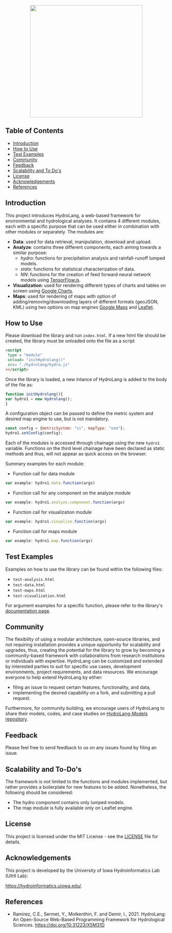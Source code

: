 <p align="center">
    <img width="350" src = https://github.com/uihilab/HydroLang/blob/master/test-cases/images/logo.png>
 </p>

## Table of Contents
* [Introduction](https://github.com/uihilab/HydroLang#Introduction)
* [How to Use](https://github.com/uihilab/HydroLang#How-to-Use)
* [Test Examples](https://github.com/uihilab/HydroLang#Test-Examples)
* [Community](https://github.com/uihilab/HydroLang#Community)
* [Feedback](https://github.com/uihilab/HydroLang#Feedback)
* [Scalability and To Do's](https://github.com/uihilab/HydroLang#Scalability-and-To-Dos)
* [License](https://github.com/uihilab/HydroLang#License)
* [Acknowledgements](https://github.com/uihilab/HydroLang#Acknowledgements)
* [References](#references)

## Introduction
This project introduces HydroLang, a web-based framework for environmental and hydrological analyses. It contains 4 different modules, each with a specific purpose that can be used either in combination with other modules or separately. The modules are:
* **Data**: used for data retrieval, manipulation, download and upload.
* **Analyze**: contains three different components, each aiming towards a similar purpose:
    - *hydro*: functions for precipitation analysis and rainfall-runoff lumped models.
    - *stats*: functions for statistical characterization of data.
    - *NN*: functions for the creation of feed forward neural network models using [TensorFlow.js](https://www.tensorflow.org/js).
* **Visualization**: used for rendering different types of charts and tables on screen using [Google Charts](https://developers.google.com/chart).
* **Maps**: used for rendering of maps with option of adding/removing/downloading layers of different formats (geoJSON, KML) using two options on map engines [Google Maps](https://developers.google.com/maps/documentation) and [Leaflet](https://leafletjs.com/).


## How to Use
Please download the library and run `index.html`. If a new html file should be created, the library must be onloaded onto the file as a script

```html
<script
 type = "module"
 onload= "initHydrolang()"
 src= "./hydrolang/hydro.js"
></script>
```

Once the library is loaded, a new intance of HydroLang is added to the body of the file as:
```javascript
function initHydrolang(){
var hydro1 = new Hydrolang();
}
```
A configuration object can be passed to define the metric system and desired map engine to use, but is not mandatory.

```javascript
const config = {metricSystem: "si", mapType: "osm"};
hydro1.setConfig(config);
```
Each of the modules is accessed through chainage using the new `hydro1` variable. Functions on the third level chainage have been declared as static methods and thus, will not appear as quick access on the browser.

Summary examples for each module:
* Function call for data module
```javascript 
var example: hydro1.data.function(args) 
```
* Function call for any component on the analyze module
```javascript 
var example: hydro1.analyze.component.function(args) 
```
* Function call for visualization module
```javascript 
var example: hydro1.visualize.function(args) 
```
* Function call for maps module
```javascript 
var example: hydro1.map.function(args) 
```


## Test Examples
Examples on how to use the library can be found within the following files:
* `test-analysis.html`
* `test-data.html`
* `test-maps.html`
* `test-visualization.html`

For argument examples for a specific function, please refer to the library's [documentation page](https://hydro-lang.herokuapp.com/index.html).

## Community
The flexibility of using a modular architecture, open-source libraries, and not requiring installation provides a unique opportunity for scalability and upgrades, thus, creating the potential for the library to grow by becoming a community-based framework with collaborations from research institutions or individuals with expertise. HydroLang can be customized and extended by interested parties to suit for specific use cases, development environments, project requirements, and data resources. We encourage everyone to help extend HydroLang by either:
* filing an issue to request certain features, functionality, and data,
* implementing the desired capability on a fork, and submitting a pull request.

Furthermore, for community building, we encourage users of HydroLang to share their models, codes, and case studies on [HydroLang-Models repository](https://github.com/uihilab/HydroLang-Models).

## Feedback
Please feel free to send feedback to us on any issues found by filing an issue.

## Scalability and To-Do's
The framework is not limited to the functions and modules implemented, but rather provides a boilerplate for new features to be added. Nonetheless, the following should be considered:

* The hydro component contains only lumped models.
* The map module is fully available only on Leaflet engine.

## License
This project is licensed under the MIT License - see the [LICENSE](https://github.com/uihilab/HydroLang/blob/master/LICENSE) file for details.

## Acknowledgements
This project is developed by the University of Iowa Hydroinformatics Lab (UIHI Lab):

https://hydroinformatics.uiowa.edu/.

## References

* Ramirez, C.E., Sermet, Y., Molkenthin, F. and Demir, I., 2021. HydroLang: An Open-Source Web-Based Programming Framework for Hydrological Sciences. https://doi.org/10.31223/X5M31D
